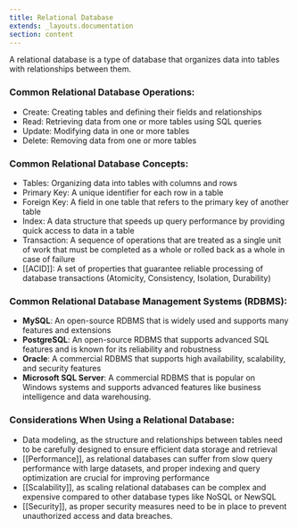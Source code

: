 ```yaml
---
title: Relational Database
extends: _layouts.documentation
section: content
---
```


A relational database is a type of database that organizes data into tables with relationships between them.

### Common Relational Database Operations:

-   Create: Creating tables and defining their fields and relationships
-   Read: Retrieving data from one or more tables using SQL queries
-   Update: Modifying data in one or more tables
-   Delete: Removing data from one or more tables

### Common Relational Database Concepts:

-   Tables: Organizing data into tables with columns and rows
-   Primary Key: A unique identifier for each row in a table
-   Foreign Key: A field in one table that refers to the primary key of another table
-   Index: A data structure that speeds up query performance by providing quick access to data in a table
-   Transaction: A sequence of operations that are treated as a single unit of work that must be completed as a whole or rolled back as a whole in case of failure
-   [[ACID]]: A set of properties that guarantee reliable processing of database transactions (Atomicity, Consistency, Isolation, Durability)

### Common Relational Database Management Systems (RDBMS):

-   **MySQL**: An open-source RDBMS that is widely used and supports many features and extensions
-   **PostgreSQL**: An open-source RDBMS that supports advanced SQL features and is known for its reliability and robustness
-   **Oracle**: A commercial RDBMS that supports high availability, scalability, and security features
-   **Microsoft SQL Server**: A commercial RDBMS that is popular on Windows systems and supports advanced features like business intelligence and data warehousing.

### Considerations When Using a Relational Database:

-   Data modeling, as the structure and relationships between tables need to be carefully designed to ensure efficient data storage and retrieval
-   [[Performance]], as relational databases can suffer from slow query performance with large datasets, and proper indexing and query optimization are crucial for improving performance
-   [[Scalability]], as scaling relational databases can be complex and expensive compared to other database types like NoSQL or NewSQL
-   [[Security]], as proper security measures need to be in place to prevent unauthorized access and data breaches.
